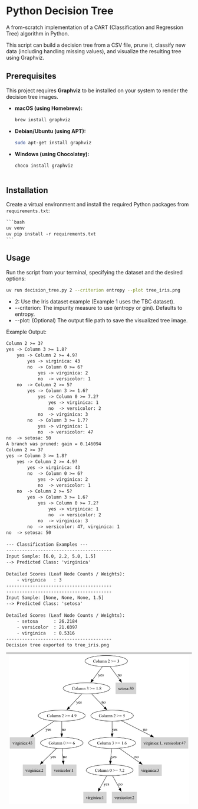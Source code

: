 # Python Decision Tree

A from-scratch implementation of a CART (Classification and Regression Tree) algorithm in Python.

This script can build a decision tree from a CSV file, prune it, classify new data (including handling missing values), and visualize the resulting tree using Graphviz.

## Prerequisites

This project requires **Graphviz** to be installed on your system to render the decision tree images.

-   **macOS (using Homebrew):**
    ```bash
    brew install graphviz
    ```
-   **Debian/Ubuntu (using APT):**
    ```bash
    sudo apt-get install graphviz
    ```
-   **Windows (using Chocolatey):**
    ```bash
    choco install graphviz
   

## Installation

Create a virtual environment and install the required Python packages from `requirements.txt`:

    ```bash
    uv venv
    uv pip install -r requirements.txt
    ```

## Usage

Run the script from your terminal, specifying the dataset and the desired options:

``` bash
uv run decision_tree.py 2 --criterion entropy --plot tree_iris.png
```

* 2: Use the Iris dataset example (Example 1 uses the TBC dataset).
* --criterion: The impurity measure to use (entropy or gini). Defaults to entropy.
* --plot: (Optional) The output file path to save the visualized tree image.

Example Output:
``` text
Column 2 >= 3?
yes -> Column 3 >= 1.8?
    yes -> Column 2 >= 4.9?
        yes -> virginica: 43
        no  -> Column 0 >= 6?
            yes -> virginica: 2
            no  -> versicolor: 1
    no  -> Column 2 >= 5?
        yes -> Column 3 >= 1.6?
            yes -> Column 0 >= 7.2?
                yes -> virginica: 1
                no  -> versicolor: 2
            no  -> virginica: 3
        no  -> Column 3 >= 1.7?
            yes -> virginica: 1
            no  -> versicolor: 47
no  -> setosa: 50
A branch was pruned: gain = 0.146094
Column 2 >= 3?
yes -> Column 3 >= 1.8?
    yes -> Column 2 >= 4.9?
        yes -> virginica: 43
        no  -> Column 0 >= 6?
            yes -> virginica: 2
            no  -> versicolor: 1
    no  -> Column 2 >= 5?
        yes -> Column 3 >= 1.6?
            yes -> Column 0 >= 7.2?
                yes -> virginica: 1
                no  -> versicolor: 2
            no  -> virginica: 3
        no  -> versicolor: 47, virginica: 1
no  -> setosa: 50

--- Classification Examples ---
----------------------------------------
Input Sample: [6.0, 2.2, 5.0, 1.5]
--> Predicted Class: 'virginica'

Detailed Scores (Leaf Node Counts / Weights):
    - virginica   : 3
----------------------------------------
----------------------------------------
Input Sample: [None, None, None, 1.5]
--> Predicted Class: 'setosa'

Detailed Scores (Leaf Node Counts / Weights):
    - setosa      : 26.2184
    - versicolor  : 21.0397
    - virginica   : 0.5316
----------------------------------------
Decision tree exported to tree_iris.png
```

| ![Iris Decision Tree](assets/tree_iris.png) |
| --- |


